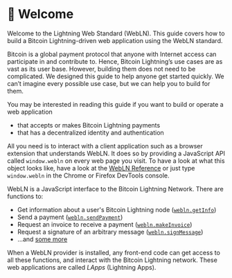 # 👋 Welcome

Welcome to the Lightning Web Standard (WebLN). This guide covers how to build a Bitcoin Lightning-driven web application using the WebLN standard.

Bitcoin is a global payment protocol that anyone with Internet access can participate in and contribute to. Hence, Bitcoin Lightning’s use cases are as vast as its user base. However, building them does not need to be complicated. We designed this guide to help anyone get started quickly. We can’t imagine every possible use case, but we can help you to build for them.

You may be interested in reading this guide if you want to build or operate a web application

* that accepts or makes Bitcoin Lightning payments
* that has a decentralized identity and authentication

All you need is to interact with a client application such as a browser extension that understands WebLN. It does so by providing a JavaScript API called `window.webln` on every web page you visit. To have a look at what this object looks like, have a look at the [WebLN Reference](building-lightning-apps/webln-reference/) or just type `window.webln` in the Chrome or Firefox DevTools console.

WebLN is a JavaScript interface to the Bitcoin Lightning Network. There are functions to:

* Get information about a user's Bitcoin Lightning node ([`webln.getInfo`](building-lightning-apps/webln-reference/))
* Send a payment ([`webln.sendPayment`](building-lightning-apps/webln-reference/))
* Request an invoice to receive a payment ([`webln.makeInvoice`](building-lightning-apps/webln-reference/))
* Request a signature of an arbitrary message ([`webln.signMessage`](building-lightning-apps/webln-reference/))
* …and [some more](building-lightning-apps/webln-reference/)

When a WebLN provider is installed, any front-end code can get access to all these functions, and interact with the Bitcoin Lightning network. These web applications are called _LApps_ (Lightning Apps).
